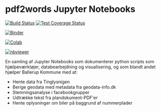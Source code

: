 # pdf2words Jupyter Notebooks

[![Build Status](https://travis-ci.org/LaGuer/pdf2words.svg?branch=master)](https://travis-ci.org/LaGuer/pdf2words)
[![Test Coverage Status](https://codecov.io/gh/LaGuer/pdf2words/branch/master/graph/badge.svg)](https://codecov.io/gh/LaGuer/pdf2words)

[![Binder](https://mybinder.org/badge_logo.svg)](https://mybinder.org/v2/gh/LaGuer/pdf2words/master)

[![Colab](https://colab.research.google.com/assets/colab-badge.svg)](https://colab.research.google.com/github/laguer/pdf2words/blob/master/Jupyter-Notebook%20Practice%20Physical%20Constants%20Ratios.ipynb)

[![nbviewer](https://img.shields.io/badge/view%20on-nbviewer-brightgreen.svg)](https://nbviewer.jupyter.org/github/LaGuer/pdf2words/blob/master/Jupyter-Notebook%20Practice%20Physical%20Constants%20Ratios.ipynb)

En samling af Jupyter Notebooks som dokumenterer python scripts som hjælpeværktøjer, databearbejdning og visualisering, og som blandt andet hjælper Ballerup Kommune med at:
* Hente data fra Tinglysnigen
* Berige geodata med metadata fra geodata-info.dk
* Stemningsanalyse i facebookgrupper
* Udtrække tekst fra plandokument-PDF'er
* Hente oplysninger om biler på baggrund af nummerplader
